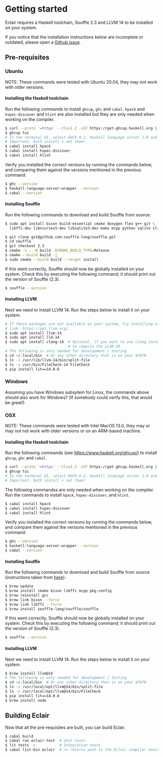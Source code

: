 # Getting started

Eclair requires a Haskell toolchain, Souffle 2.3 and LLVM 14 to be installed on
your system.

If you notice that the installation instructions below are incomplete or
outdated, please open a [Github issue](https://github.com/luc-tielen/eclair-lang/issues).

## Pre-requisites

### Ubuntu

NOTE: These commands were tested with Ubuntu 20.04, they may not work with older
versions.

#### Installing the Haskell toolchain

Run the following commands to install `ghcup`, `ghc` and `cabal`. `hpack` and
`hspec-discover` and `hlint` are also installed but they are only needed when working on the
compiler.

```bash
$ curl --proto '=https' --tlsv1.2 -sSf https://get-ghcup.haskell.org | sh
$ ghcup tui
# In the terminal UI, select GHC9.0.2, Haskell language server 1.8 and Cabal 3.6.
# Important: both install + set them!
$ cabal install hpack
$ cabal install hspec-discover
$ cabal install hlint
```

Verify you installed the correct versions by running the commands below, and
comparing them against the versions mentioned in the previous command:

```bash
$ ghc --version
$ haskell-language-server-wrapper --version
$ cabal --version
```

#### Installing Souffle

Run the following commands to download and build Souffle from source:

```bash
$ sudo apt install bison build-essential cmake doxygen flex g++ git \
  libffi-dev libncurses5-dev libsqlite3-dev make mcpp python sqlite zlib1g-dev

$ git clone git@github.com:souffle-lang/souffle.git
$ cd souffle
$ git checkout 2.3
$ cmake -S . -B build -DCMAKE_BUILD_TYPE=Release
$ cmake --build build -j
$ sudo cmake --build build --target install
```

If this went correctly, Souffle should now be globally installed on your system.
Check this by executing the following command; it should print out the version
of Souffle (2.3).

```bash
$ souffle --version
```

#### Installing LLVM

Next we need to install LLVM 14. Run the steps below to install it on your
system.

```bash
# If these packages are not available on your system, try installing using this
# link: https://apt.llvm.org/.
$ sudo apt install llvm-14
$ sudo apt install lld-14
$ sudo apt install clang-14  # Optional, if you want to use clang instead of llc
                             # to compile the LLVM IR
# The following is only needed for development / testing
$ cd ~/.local/bin  # Or any other directory that is on your $PATH
$ ln -s /usr/lib/llvm-14/bin/split-file
$ ln -s /usr/bin/FileCheck-14 FileCheck
$ pip install lit==14.0.6
```

### Windows

Assuming you have Windows subsytem for Linux, the commands above should also
work for Windows? (If somebody could verify this, that would be great!)

### OSX

NOTE: These commands were tested with Intel MacOS 13.0, they may or may not not work
with older versions or on an ARM-based machine.

#### Installing the Haskell toolchain

Run the following commands (see https://www.haskell.org/ghcup/) to install `ghcup`, `ghc` and `cabal`.

```bash
$ curl --proto '=https' --tlsv1.2 -sSf https://get-ghcup.haskell.org | sh
$ ghcup tui
# In the terminal UI, select GHC9.0.2, Haskell language server 1.8 and Cabal 3.6.
# Important: both install + set them!
```

The following commandss are only needed when working on the compiler.
Run the commands to install `hpack`, `hspec-discover`, and `hlint`.

```bash
$ cabal install hpack
$ cabal install hspec-discover
$ cabal install hlint
```

Verify you installed the correct versions by running the commands below, and
compare them against the versions mentioned in the previous command:

```bash
$ ghc --version
$ haskell-language-server-wrapper --version
$ cabal --version
```

#### Installing Souffle

Run the following commands to download and build Souffle from source
(instructions taken from [here](https://souffle-lang.github.io/build#mac-os-x-build)):

```bash
$ brew update
$ brew install cmake bison libffi mcpp pkg-config
$ brew reinstall gcc
$ brew link bison --force
$ brew link libffi --force
$ brew install souffle-lang/souffle/souffle
```

If this went correctly, Souffle should now be globally installed on your system.
Check this by executing the following command; it should print out the version
of Souffle (2.3).

```bash
$ souffle --version
```

#### Installing LLVM

Next we need to install LLVM 14. Run the steps below to install it on your
system.

```bash
$ brew install llvm@14
# The following is only needed for development / testing
$ cd ~/.local/bin  # Or any other directory that is on your $PATH
$ ln -s /usr/local/opt/llvm@14/bin/split-file
$ ln -s /usr/local/opt/llvm@14/bin/FileCheck
$ pip install lit==14.0.6
$ brew install node
```

## Building Eclair

Now that all the pre-requisites are built, you can build Eclair.

```bash
$ cabal build
$ cabal run eclair-test  # Unit tests
$ lit tests -v           # Integration tests
$ cabal list-bin eclair  # <= returns path to the Eclair compiler executable
```
